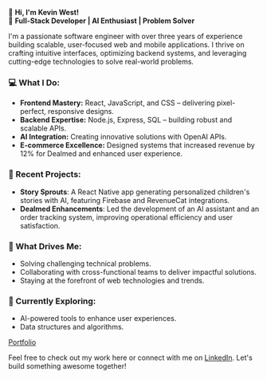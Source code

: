 👋 **Hi, I'm Kevin West!**  
🚀 **Full-Stack Developer | AI Enthusiast | Problem Solver**  

I'm a passionate software engineer with over three years of experience building scalable, user-focused web and mobile applications. I thrive on crafting intuitive interfaces, optimizing backend systems, and leveraging cutting-edge technologies to solve real-world problems.  

### **💻 What I Do:**  
- **Frontend Mastery:** React, JavaScript, and CSS – delivering pixel-perfect, responsive designs.  
- **Backend Expertise:** Node.js, Express, SQL – building robust and scalable APIs.  
- **AI Integration:** Creating innovative solutions with OpenAI APIs.  
- **E-commerce Excellence:** Designed systems that increased revenue by 12% for Dealmed and enhanced user experience.

### **🌟 Recent Projects:**  
- **Story Sprouts**: A React Native app generating personalized children's stories with AI, featuring Firebase and RevenueCat integrations.  
- **Dealmed Enhancements**: Led the development of an AI assistant and an order tracking system, improving operational efficiency and user satisfaction.  

### **🚀 What Drives Me:**  
- Solving challenging technical problems.  
- Collaborating with cross-functional teams to deliver impactful solutions.  
- Staying at the forefront of web technologies and trends.  

### **🌱 Currently Exploring:**  
- AI-powered tools to enhance user experiences.
- Data structures and algorithms.

[Portfolio](https://www.kevinwestnyc.com) 

Feel free to check out my work here or connect with me on [LinkedIn](https://www.linkedin.com/in/kevinwestnyc/). Let's build something awesome together!
